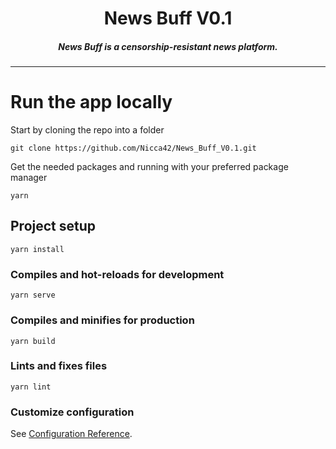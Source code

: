 <div align="center">
    <h1> 
        News Buff V0.1
    </h1> 
    <h5>
        News Buff is a censorship-resistant news platform.
    </h5>
</div>

---

# Run the app locally 

Start by cloning the repo into a folder
```
git clone https://github.com/Nicca42/News_Buff_V0.1.git
```

Get the needed packages and running with your preferred package manager
```
yarn
```

## Project setup
```
yarn install
```

### Compiles and hot-reloads for development
```
yarn serve
```

### Compiles and minifies for production
```
yarn build
```

### Lints and fixes files
```
yarn lint
```

### Customize configuration
See [Configuration Reference](https://cli.vuejs.org/config/).
